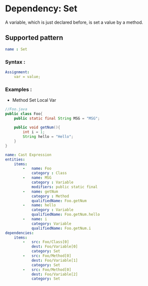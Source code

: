 # Dependency: Set
A variable, which is just declared before, is set a value by a method.
## Supported pattern
```yaml
name : Set
```
### Syntax : 
```yaml
Assignment:
    var = value;
```
### Examples : 
- Method Set Local Var
```java
//Foo.java
public class Foo{
    public static final String MSG = "MSG";
    
    public void getNum(){
        int i = 1;
        String hello = "Hello";
    }
}
```
```yaml
name: Cast Expression
entities:
    items:
        -   name: Foo
            category : Class
        -   name: MSG
            category : Variable
            modifiers: public static final
        -   name: getNum
            category : Method
            qualifiedName: Foo.getNum
        -   name: hello
            category : Variable
            qualifiedName: Foo.getNum.hello
        -   name: i
            category: Variable
            qualifiedName: Foo.getNum.i
dependencies:
    items:
        -   src: Foo/Class[0]
            dest: Foo/Variable[0]
            category: Set
        -   src: Foo/Method[0]
            dest: Foo/Variable[1]
            category: Set
        -   src: Foo/Method[0]
            dest: Foo/Variable[2]
            category: Set
```